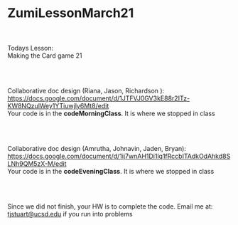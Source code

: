 # ZumiLessonMarch21<br/><br/>

Todays Lesson: <br/>
  Making the Card game 21<br/>
  
  
 <br/>
 <br/>
 
  Collaborative doc design (Riana, Jason, Richardson ): 
  https://docs.google.com/document/d/1JTFVJ0GV3kE88r2ITz-KW8NQzulWey1YTiuwjly6Mt8/edit
   <br/>
 Your code is in the **codeMorningClass**. It is where we stopped in class 
  
  <br/>
  <br/>
   
  Collaborative doc design (Amrutha, Johnavin, Jaden, Bryan): 
  https://docs.google.com/document/d/1ij7wnAH1Di1lq1fRccbITAdkOdAhkd8SLNh9QM5zX-M/edit
   <br/>
  Your code is in the **codeEveningClass**. It is where we stopped in class 

 <br/>
 <br/>
 
 Since we did not finish, your HW is to complete the code.
 Email me at: tjstuart@ucsd.edu   if you run into problems 
 <br/>
 <br/>
